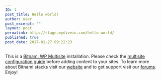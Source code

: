 ```yaml
---
ID: 1
post_title: Hello world!
author: user
post_excerpt: ""
layout: post
permalink: http://stage.mydivein.com/hello-world/
published: true
post_date: 2017-01-27 09:22:23
---
```

This is a <a href="https://bitnami.com/stack/wordpress-multisite">Bitnami WP Multisite</a> installation. Please check the <a href="https://docs.bitnami.com/?page=apps&name=wordpress-multisite">multisite configuration guide</a> before adding content to your sites. To learn more about Bitnami stacks visit our <a href="https://bitnami.com">website</a> and to get support visit our <a href="https://community.bitnami.com">forums</a>. Enjoy!
